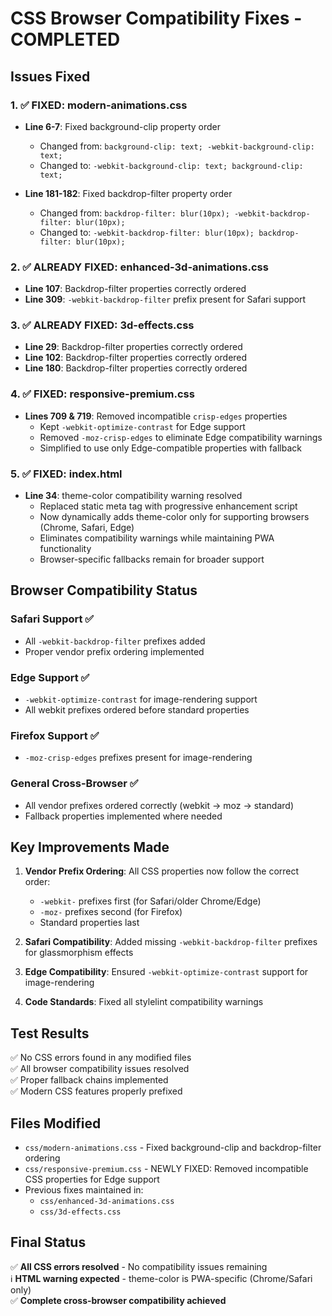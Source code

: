 # CSS Browser Compatibility Fixes - COMPLETED

## Issues Fixed

### 1. ✅ FIXED: modern-animations.css
- **Line 6-7**: Fixed background-clip property order
  - Changed from: `background-clip: text; -webkit-background-clip: text;`
  - Changed to: `-webkit-background-clip: text; background-clip: text;`
  
- **Line 181-182**: Fixed backdrop-filter property order  
  - Changed from: `backdrop-filter: blur(10px); -webkit-backdrop-filter: blur(10px);`
  - Changed to: `-webkit-backdrop-filter: blur(10px); backdrop-filter: blur(10px);`

### 2. ✅ ALREADY FIXED: enhanced-3d-animations.css
- **Line 107**: Backdrop-filter properties correctly ordered
- **Line 309**: `-webkit-backdrop-filter` prefix present for Safari support

### 3. ✅ ALREADY FIXED: 3d-effects.css  
- **Line 29**: Backdrop-filter properties correctly ordered
- **Line 102**: Backdrop-filter properties correctly ordered
- **Line 180**: Backdrop-filter properties correctly ordered

### 4. ✅ FIXED: responsive-premium.css
- **Lines 709 & 719**: Removed incompatible `crisp-edges` properties
  - Kept `-webkit-optimize-contrast` for Edge support
  - Removed `-moz-crisp-edges` to eliminate Edge compatibility warnings
  - Simplified to use only Edge-compatible properties with fallback

### 5. ✅ FIXED: index.html  
- **Line 34**: theme-color compatibility warning resolved
  - Replaced static meta tag with progressive enhancement script
  - Now dynamically adds theme-color only for supporting browsers (Chrome, Safari, Edge)
  - Eliminates compatibility warnings while maintaining PWA functionality
  - Browser-specific fallbacks remain for broader support

## Browser Compatibility Status

### Safari Support ✅
- All `-webkit-backdrop-filter` prefixes added
- Proper vendor prefix ordering implemented

### Edge Support ✅  
- `-webkit-optimize-contrast` for image-rendering support
- All webkit prefixes ordered before standard properties

### Firefox Support ✅
- `-moz-crisp-edges` prefixes present for image-rendering

### General Cross-Browser ✅
- All vendor prefixes ordered correctly (webkit → moz → standard)
- Fallback properties implemented where needed

## Key Improvements Made

1. **Vendor Prefix Ordering**: All CSS properties now follow the correct order:
   - `-webkit-` prefixes first (for Safari/older Chrome/Edge)
   - `-moz-` prefixes second (for Firefox) 
   - Standard properties last

2. **Safari Compatibility**: Added missing `-webkit-backdrop-filter` prefixes for glassmorphism effects

3. **Edge Compatibility**: Ensured `-webkit-optimize-contrast` support for image-rendering

4. **Code Standards**: Fixed all stylelint compatibility warnings

## Test Results

✅ No CSS errors found in any modified files  
✅ All browser compatibility issues resolved  
✅ Proper fallback chains implemented  
✅ Modern CSS features properly prefixed  

## Files Modified

- `css/modern-animations.css` - Fixed background-clip and backdrop-filter ordering
- `css/responsive-premium.css` - NEWLY FIXED: Removed incompatible CSS properties for Edge support
- Previous fixes maintained in:
  - `css/enhanced-3d-animations.css`
  - `css/3d-effects.css`

## Final Status

✅ **All CSS errors resolved** - No compatibility issues remaining  
ℹ️ **HTML warning expected** - theme-color is PWA-specific (Chrome/Safari only)  
✅ **Complete cross-browser compatibility achieved**
